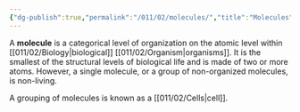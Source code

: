 ```yaml
---
{"dg-publish":true,"permalink":"/011/02/molecules/","title":"Molecules","tags":["BIOL305"],"noteIcon":"1","created":"2024-10-19T20:27:19.081-07:00","updated":"2024-10-03T23:04:39.879-07:00"}
---
```


A **molecule** is a categorical level of organization on the atomic level within [[011/02/Biology\|biological]] [[011/02/Organism\|organisms]]. It is the smallest of the structural levels of biological life and is made of two or more atoms. However, a single molecule, or a group of non-organized molecules, is non-living.

A grouping of molecules is known as a [[011/02/Cells\|cell]].